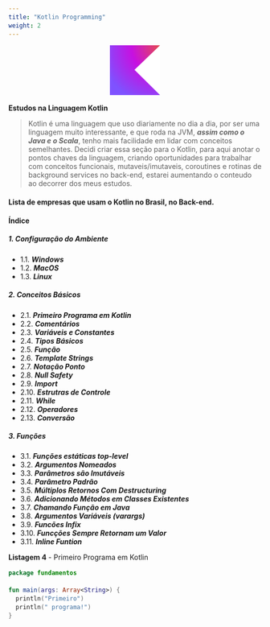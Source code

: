 ```yaml
---
title: "Kotlin Programming"
weight: 2
---
```


<!--suppress HtmlDeprecatedAttribute -->

<div style="text-align: center;">
    <img width="100" src="../../assets/kotlin-programming/kotlin-logo.svg" alt="Kotlin logo" />
</div>

****Estudos na Linguagem Kotlin****
>Kotlin é uma linguagem que uso diariamente no dia a dia, por ser uma linguagem muito interessante, e que roda na JVM, ***assim como o Java e o Scala***, tenho mais facilidade em lidar com conceitos semelhantes. Decidi criar essa seção para o Kotlin, para aqui anotar o pontos chaves da linguagem, criando oportunidades para trabalhar com conceitos funcionais, mutaveis/imutaveis, coroutines e rotinas de background services no back-end, estarei aumentando o conteudo ao decorrer dos meus estudos.

#### Lista de empresas que usam o Kotlin no Brasil, no Back-end.

#### Índice

##### 1. Configuração do Ambiente
- 1.1. ***Windows***
- 1.2. ***MacOS***
- 1.3. ***Linux***

##### 2. Conceitos Básicos
- 2.1. ***Primeiro Programa em Kotlin***
- 2.2. ***Comentários***
- 2.3. ***Variáveis e Constantes***
- 2.4. ***Tipos Básicos***
- 2.5. ***Função***
- 2.6. ***Template Strings***
- 2.7. ***Notação Ponto***
- 2.8. ***Null Safety***
- 2.9. ***Import***
- 2.10. ***Estrutras de Controle***
- 2.11. ***While***
- 2.12. ***Operadores***
- 2.13. ***Conversão***

##### 3. Funções
- 3.1. ***Funções estáticas top-level***
- 3.2. ***Argumentos Nomeados***
- 3.3. ***Parâmetros são Imutáveis***
- 3.4. ***Parâmetro Padrão***
- 3.5. ***Múltiplos Retornos Com Destructuring***
- 3.6. ***Adicionando Métodos em Classes Existentes***
- 3.7. ***Chamando Função em Java***
- 3.8. ***Argumentos Variáveis (varargs)***
- 3.9. ***Funcões Infix***
- 3.10. ***Funcções Sempre Retornam um Valor***
- 3.11. ***Inline Funtion***

****Listagem 4**** - Primeiro Programa em Kotlin

```PrimeiroPrograma.kt
package fundamentos

fun main(args: Array<String>) {
  println("Primeiro")
  println(" programa!")
}

```
